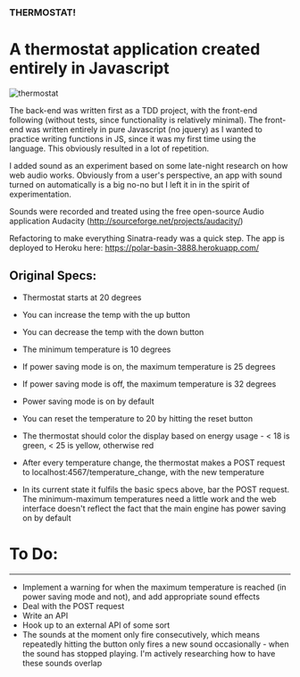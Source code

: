 ### THERMOSTAT!

# A thermostat application created entirely in Javascript

![thermostat](http://file.vintageadbrowser.com/y6gls8nnr5eucu.jpg)

The back-end was written first as a TDD project, with the front-end following (without tests, since functionality is relatively minimal). The front-end was written entirely in pure Javascript (no jquery) as I wanted to practice writing functions in JS, since it was my first time using the language. This obviously resulted in a lot of repetition.

I added sound as an experiment based on some late-night research on how web audio works. Obviously from a user's perspective, an app with sound turned on automatically is a big no-no but I left it in in the spirit of experimentation.

Sounds were recorded and treated using the free open-source Audio application Audacity (http://sourceforge.net/projects/audacity/)

Refactoring to make everything Sinatra-ready was a quick step. The app is deployed to Heroku here: https://polar-basin-3888.herokuapp.com/

## Original Specs:

- Thermostat starts at 20 degrees
- You can increase the temp with the up button
- You can decrease the temp with the down button
- The minimum temperature is 10 degrees
- If power saving mode is on, the maximum temperature is 25 degrees
- If power saving mode is off, the maximum temperature is 32 degrees
- Power saving mode is on by default
- You can reset the temperature to 20 by hitting the reset button
- The thermostat should color the display based on energy usage - < 18 is green, < 25 is yellow, otherwise red
- After every temperature change, the thermostat makes a POST request to localhost:4567/temperature_change, with the new temperature

- In its current state it fulfils the basic specs above, bar the POST request. The minimum-maximum temperatures need a little work and the web interface doesn't reflect the fact that the main engine has power saving on by default

# To Do:
--------

- Implement a warning for when the maximum temperature is reached (in power saving mode and not), and add appropriate sound effects
- Deal with the POST request
- Write an API
- Hook up to an external API of some sort
- The sounds at the moment only fire consecutively, which means repeatedly hitting the button only fires a new sound occasionally - when the sound has stopped playing. I'm actively researching how to have these sounds overlap
